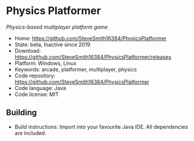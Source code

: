 # Physics Platformer

_Physics-based multiplayer platform game_

- Home: https://github.com/SteveSmith16384/PhysicsPlatformer
- State: beta, Inactive since 2019
- Download: https://github.com/SteveSmith16384/PhysicsPlatformer/releases
- Platform: Windows, Linux
- Keywords: arcade, platformer, multiplayer, physics
- Code repository: https://github.com/SteveSmith16384/PhysicsPlatformer
- Code language: Java
- Code license: MIT

## Building

- Build instructions: Import into your favourite Java IDE.  All dependencies are included.
